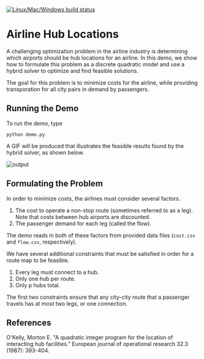 [![Linux/Mac/Windows build status](
  https://circleci.com/gh/dwave-examples/airline-hubs.svg?style=svg)](
  https://circleci.com/gh/dwave-examples/airline-hubs)

# Airline Hub Locations

A challenging optimization problem in the airline industry is determining which
airports should be hub locations for an airline. In this demo, we show how to
formulate this problem as a discrete quadratic model and use a hybrid solver to
optimize and find feasible solutions.

The goal for this problem is to minimize costs for the airline, while providing
transporation for all city pairs in demand by passengers.

## Running the Demo

To run the demo, type

`python demo.py`

A GIF will be produced that illustrates the feasible results found by the
hybrid solver, as shown below.

![output](readme_imgs/airline-hubs.gif)

## Formulating the Problem

In order to minimize costs, the airlines must consider several factors.

 1. The cost to operate a non-stop route (sometimes referred to as a leg). Note
that costs between hub airports are discounted.  
 2. The passenger demand for each leg (called the flow).

The demo reads in both of these factors from provided data files (`cost.csv`
and `flow.csv`, respectively).

We have several additional constraints that must be satisfied in order for a
route map to be feasible.

 1. Every leg must connect to a hub.  
 2. Only one hub per route.  
 3. Only p hubs total.

The first two constraints ensure that any city-city route that a passenger
travels has at most two legs, or one connection.

## References

O'Kelly, Morton E. "A quadratic integer program for the location of interacting
hub facilities." European journal of operational research 32.3 (1987): 393-404.
